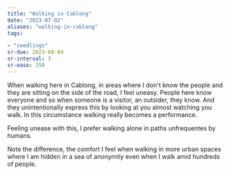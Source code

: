 ```yaml
---
title: "Walking in Cablong"
date: "2023-07-02"
aliases: "walking-in-cablong"
tags:

- "seedlings"
sr-due: 2023-08-04
sr-interval: 3
sr-ease: 250
---
```


When walking here in Cablong, in areas where I don't know the people and they are sitting on the side of the road, I feel uneasy. People here know everyone and so when someone is a visitor, an outsider, they know. And they unintentionally express this by looking at you almost watching you walk. In this circumstance walking really becomes a performance.

Feeling unease with this, I prefer walking alone in paths unfrequentes by humans.

Note the difference, the comfort I feel when walking in more urban spaces where I am hidden in a sea of anonymity even when I walk amid hundreds of people.